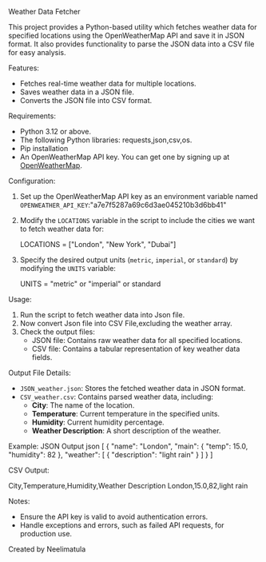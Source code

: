  Weather Data Fetcher

This project provides a Python-based utility which fetches weather data for specified locations using the OpenWeatherMap API and save it in JSON format. It also provides functionality to parse the JSON data into a CSV file for easy analysis.

   Features:

- Fetches real-time weather data for multiple locations.
- Saves weather data in a JSON file.
- Converts the JSON file into CSV format.

Requirements:

- Python 3.12 or above.
- The following Python libraries: requests,json,csv,os.
- Pip installation
- An OpenWeatherMap API key. You can get one by signing up at [OpenWeatherMap](https://openweathermap.org/api).

Configuration:
  
1. Set up the OpenWeatherMap API key as an environment variable named `OPENWEATHER_API_KEY`:"a7e7f5287a69c6d3ae045210b3d6bb41"
  
2. Modify the `LOCATIONS` variable in the script to include the cities we want to fetch weather data for:

      LOCATIONS = ["London", "New York", "Dubai"]
 
4. Specify the desired output units (`metric`, `imperial`, or `standard`) by modifying the `UNITS` variable:

   UNITS = "metric" or "imperial" or standard

 Usage:
 
1. Run the script to fetch weather data into Json file.
2.  Now convert Json file into CSV File,excluding the weather array.
3. Check the output files:
   - JSON file: Contains raw weather data for all specified locations.
   - CSV file: Contains a tabular representation of key weather data fields.

 Output File Details:
 
- `JSON_weather.json`: Stores the fetched weather data in JSON format.
- `CSV_weather.csv`: Contains parsed weather data, including:
  - **City**: The name of the location.
  - **Temperature**: Current temperature in the specified units.
  - **Humidity**: Current humidity percentage.
  - **Weather Description**: A short description of the weather.

Example:
JSON Output
json
[
    {
        "name": "London",
        "main": {
            "temp": 15.0,
            "humidity": 82
        },
        "weather": [
            {
                "description": "light rain"
            }
        ]
    }
]

CSV Output:

City,Temperature,Humidity,Weather Description
London,15.0,82,light rain

Notes:

- Ensure the API key is valid to avoid authentication errors.
- Handle exceptions and errors, such as failed API requests, for production use.




Created by Neelimatula
